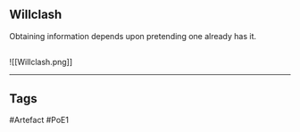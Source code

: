 ## Willclash
Obtaining information depends upon pretending one already has it.
##
![[Willclash.png]]

---
## Tags
#Artefact
#PoE1